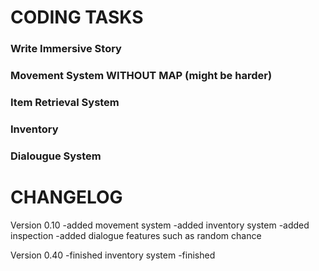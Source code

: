 # CODING TASKS
### Write Immersive Story
### Movement System WITHOUT MAP (might be harder)
### Item Retrieval System
### Inventory
### Dialougue System

# CHANGELOG

Version 0.10
-added movement system
-added inventory system
-added inspection
-added dialogue features such as random chance

Version 0.40
-finished inventory system
-finished 